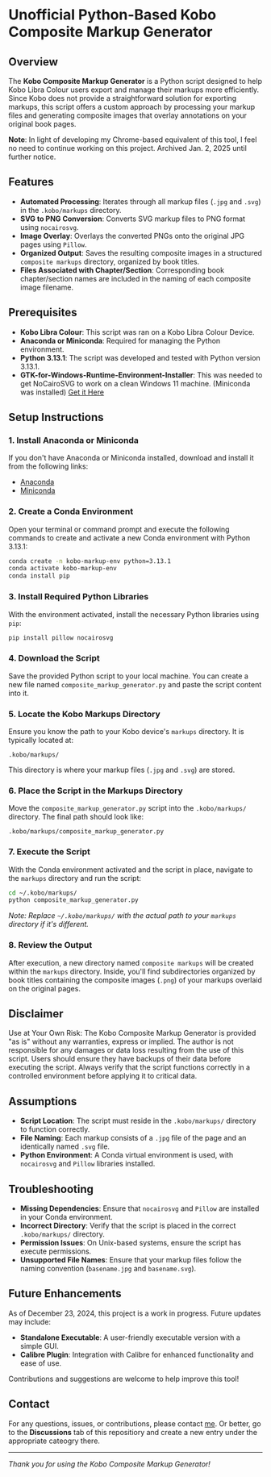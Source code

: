 # Unofficial Python-Based Kobo Composite Markup Generator

## Overview

The **Kobo Composite Markup Generator** is a Python script designed to help Kobo Libra Colour users export and manage their markups more efficiently. Since Kobo does not provide a straightforward solution for exporting markups, this script offers a custom approach by processing your markup files and generating composite images that overlay annotations on your original book pages.

**Note**: In light of developing my Chrome-based equivalent of this tool, I feel no need to continue working on this project.  Archived Jan. 2, 2025 until further notice. 

## Features

- **Automated Processing**: Iterates through all markup files (`.jpg` and `.svg`) in the `.kobo/markups` directory.
- **SVG to PNG Conversion**: Converts SVG markup files to PNG format using `nocairosvg`.
- **Image Overlay**: Overlays the converted PNGs onto the original JPG pages using `Pillow`.
- **Organized Output**: Saves the resulting composite images in a structured `composite markups` directory, organized by book titles.
- **Files Associated with Chapter/Section**: Corresponding book chapter/section names are included in the naming of each composite image filename.

## Prerequisites

- **Kobo Libra Colour**: This script was ran on a Kobo Libra Colour Device.
- **Anaconda or Miniconda**: Required for managing the Python environment.
- **Python 3.13.1**: The script was developed and tested with Python version 3.13.1.
- **GTK-for-Windows-Runtime-Environment-Installer**: This was  needed to get NoCairoSVG to work on a clean Windows 11 machine. (Miniconda was installed) [Get it Here](https://github.com/tschoonj/GTK-for-Windows-Runtime-Environment-Installer)

## Setup Instructions

### 1. Install Anaconda or Miniconda

If you don't have Anaconda or Miniconda installed, download and install it from the following links:

- [Anaconda](https://www.anaconda.com/products/distribution)
- [Miniconda](https://docs.conda.io/en/latest/miniconda.html)

### 2. Create a Conda Environment

Open your terminal or command prompt and execute the following commands to create and activate a new Conda environment with Python 3.13.1:

```bash
conda create -n kobo-markup-env python=3.13.1
conda activate kobo-markup-env
conda install pip
```

### 3. Install Required Python Libraries

With the environment activated, install the necessary Python libraries using `pip`:

```bash
pip install pillow nocairosvg
```

### 4. Download the Script

Save the provided Python script to your local machine. You can create a new file named `composite_markup_generator.py` and paste the script content into it.

### 5. Locate the Kobo Markups Directory

Ensure you know the path to your Kobo device's `markups` directory. It is typically located at:

```
.kobo/markups/
```

This directory is where your markup files (`.jpg` and `.svg`) are stored.

### 6. Place the Script in the Markups Directory

Move the `composite_markup_generator.py` script into the `.kobo/markups/` directory. The final path should look like:

```
.kobo/markups/composite_markup_generator.py
```

### 7. Execute the Script

With the Conda environment activated and the script in place, navigate to the `markups` directory and run the script:

```bash
cd ~/.kobo/markups/
python composite_markup_generator.py
```

*Note: Replace `~/.kobo/markups/` with the actual path to your `markups` directory if it's different.*

### 8. Review the Output

After execution, a new directory named `composite markups` will be created within the `markups` directory. Inside, you'll find subdirectories organized by book titles containing the composite images (`.png`) of your markups overlaid on the original pages.

## Disclaimer

Use at Your Own Risk: The Kobo Composite Markup Generator is provided "as is" without any warranties, express or implied. The author is not responsible for any damages or data loss resulting from the use of this script. Users should ensure they have backups of their data before executing the script. Always verify that the script functions correctly in a controlled environment before applying it to critical data.

## Assumptions

- **Script Location**: The script must reside in the `.kobo/markups/` directory to function correctly.
- **File Naming**: Each markup consists of a `.jpg` file of the page and an identically named `.svg` file.
- **Python Environment**: A Conda virtual environment is used, with `nocairosvg` and `Pillow` libraries installed.

## Troubleshooting

- **Missing Dependencies**: Ensure that `nocairosvg` and `Pillow` are installed in your Conda environment.
- **Incorrect Directory**: Verify that the script is placed in the correct `.kobo/markups/` directory.
- **Permission Issues**: On Unix-based systems, ensure the script has execute permissions.
- **Unsupported File Names**: Ensure that your markup files follow the naming convention (`basename.jpg` and `basename.svg`).

## Future Enhancements

As of December 23, 2024, this project is a work in progress. Future updates may include:

- **Standalone Executable**: A user-friendly executable version with a simple GUI.
- **Calibre Plugin**: Integration with Calibre for enhanced functionality and ease of use.

Contributions and suggestions are welcome to help improve this tool!

## Contact

For any questions, issues, or contributions, please contact [me](mailto:lauryn.eldridge3@gmail.com). Or better, go to the **Discussions** tab of this repositiory and create a new entry under the appropriate cateogry there.

---

*Thank you for using the Kobo Composite Markup Generator!*
